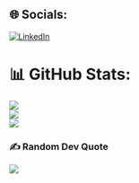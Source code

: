
## 🌐 Socials:
[![LinkedIn](https://img.shields.io/badge/LinkedIn-%230077B5.svg?logo=linkedin&logoColor=white)](https://linkedin.com/in/sourabhkourav) 
# 📊 GitHub Stats:
![](https://github-readme-stats.vercel.app/api?username=sourabhkourav&theme=transparent&hide_border=false&include_all_commits=true&count_private=true)<br/>
![](https://github-readme-streak-stats.herokuapp.com/?user=sourabhkourav&theme=transparent&hide_border=false)<br/>
![](https://github-readme-stats.vercel.app/api/top-langs/?username=sourabhkourav&theme=transparent&hide_border=false&include_all_commits=true&count_private=true&layout=compact)

### ✍️ Random Dev Quote
![](https://quotes-github-readme.vercel.app/api?type=horizontal&theme=radical)